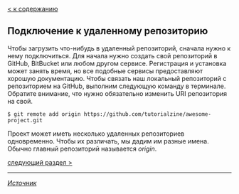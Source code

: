 [< к содержанию](/readme.md)

## Подключение к удаленному репозиторию

Чтобы загрузить что-нибудь в удаленный репозиторий, сначала нужно к нему подключиться. Для начала нужно создать свой репозиторий в GitHub, BitBucket или любом другом сервисе. Регистрация и установка может занять время, но все подобные сервисы предоставляют хорошую документацию.
Чтобы связать наш локальный репозиторий с репозиторием на GitHub, выполним следующую команду в терминале. Обратите внимание, что нужно обязательно изменить URI репозитория на свой.

`$ git remote add origin https://github.com/tutorialzine/awesome-project.git`

Проект может иметь несколько удаленных репозиториев одновременно. Чтобы их различать, мы дадим им разные имена. Обычно главный репозиторий называется _origin_.

[cледующий раздел >](send_changes_to_server.md)
___
[_Источник_](https://proglib.io/p/git-for-half-an-hour/)